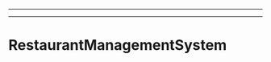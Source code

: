 -----------------------
----------------------------------------------------------------------------------------------------
# RestaurantManagementSystem

